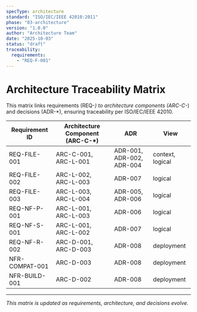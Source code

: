 ```yaml
---
specType: architecture
standard: "ISO/IEC/IEEE 42010:2011"
phase: "03-architecture"
version: "1.0.0"
author: "Architecture Team"
date: "2025-10-03"
status: "draft"
traceability:
  requirements:
    - "REQ-F-001"
---
```

# Architecture Traceability Matrix

This matrix links requirements (REQ-*) to architecture components (ARC-C-*) and decisions (ADR-*), ensuring traceability per ISO/IEC/IEEE 42010.

| Requirement ID | Architecture Component (ARC-C-*) | ADR | View |
|----------------|-----------------------------------|-----|------|
| REQ-FILE-001   | ARC-C-001, ARC-L-001              | ADR-001, ADR-002, ADR-004 | context, logical |
| REQ-FILE-002   | ARC-L-002, ARC-L-003              | ADR-007 | logical |
| REQ-FILE-003   | ARC-L-003, ARC-L-004              | ADR-005, ADR-006 | logical |
| REQ-NF-P-001   | ARC-L-001, ARC-L-003              | ADR-006 | logical |
| REQ-NF-S-001   | ARC-L-001, ARC-L-002              | ADR-007 | logical |
| REQ-NF-R-002   | ARC-D-001, ARC-D-003              | ADR-008 | deployment |
| NFR-COMPAT-001 | ARC-D-003                         | ADR-008 | deployment |
| NFR-BUILD-001  | ARC-D-002                         | ADR-008 | deployment |

---

*This matrix is updated as requirements, architecture, and decisions evolve.*
